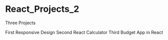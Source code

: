 # React_Projects_2

Three Projects

First Responsive Design            Second React Calculator        Third Budget App in React 
